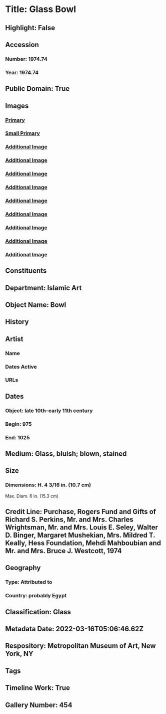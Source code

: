 # Title: Glass Bowl
## Highlight: False
## Accession
### Number: 1974.74
### Year: 1974.74
## Public Domain: True
## Images
### [Primary](https://images.metmuseum.org/CRDImages/is/original/DP240983.jpg)
### [Small Primary](https://images.metmuseum.org/CRDImages/is/web-large/DP240983.jpg)
### [Additional Image](https://images.metmuseum.org/CRDImages/is/original/DP240982.jpg)
### [Additional Image](https://images.metmuseum.org/CRDImages/is/original/sf1974-74a.jpg)
### [Additional Image](https://images.metmuseum.org/CRDImages/is/original/DT10713.jpg)
### [Additional Image](https://images.metmuseum.org/CRDImages/is/original/h1_1974.74.jpg)
### [Additional Image](https://images.metmuseum.org/CRDImages/is/original/DP240980.jpg)
### [Additional Image](https://images.metmuseum.org/CRDImages/is/original/DP240981.jpg)
### [Additional Image](https://images.metmuseum.org/CRDImages/is/original/sf1974-74b.jpg)
### [Additional Image](https://images.metmuseum.org/CRDImages/is/original/sf1974-74c.jpg)
### [Additional Image](https://images.metmuseum.org/CRDImages/is/original/sf1974-74d.jpg)
## Constituents
## Department: Islamic Art
## Object Name: Bowl
## History
## Artist
### Name
### Dates Active
### URLs
## Dates
### Object: late 10th–early 11th century
### Begin: 975
### End: 1025
## Medium: Glass, bluish; blown, stained
## Size
### Dimensions: H. 4 3/16 in. (10.7 cm)
Max. Diam. 6 in. (15.3 cm)
## Credit Line: Purchase, Rogers Fund and Gifts of Richard S. Perkins, Mr. and Mrs. Charles Wrightsman, Mr. and Mrs. Louis E. Seley, Walter D. Binger, Margaret Mushekian, Mrs. Mildred T. Keally, Hess Foundation, Mehdi Mahboubian and Mr. and Mrs. Bruce J. Westcott, 1974
## Geography
### Type: Attributed to
### Country: probably Egypt
## Classification: Glass
## Metadata Date: 2022-03-16T05:06:46.62Z
## Respository: Metropolitan Museum of Art, New York, NY
## Tags
## Timeline Work: True
## Gallery Number: 454